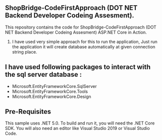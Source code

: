 ## ShopBridge-CodeFirstApproach (DOT NET Backend Developer Codeing Assesment).

This repository contains the code for ShopBridge-CodeFirstApproach (DOT NET Backend Developer Codeing Assesment) ASP.NET Core in Action.


1. I have used very simple approach for this to run the application, Just run the application it will create database automatically at given connection string place.

## I have used following packages to interact with the sql server database : 

- Microsoft.EntityFrameworkCore.SqlServer
- Microsoft.EntityFrameworkCore.Tools
- Microsoft.EntityFrameworkCore.Design

## Pre-Requisites
This sample uses .NET 5.0. To build and run it, you will need the .NET Core SDK. You will also need an editor like Visual Studio 2019 or Visual Studio Code.

